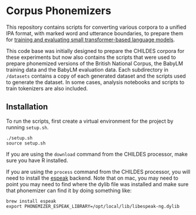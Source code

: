 # Corpus Phonemizers

This repository contains scripts for converting various corpora to a unified IPA format, with marked word and utterance boundaries, to prepare them for [training and evaluating small transformer-based language models](https://github.com/codebyzeb/TransformerSegmentation).

This code base was initially designed to prepare the CHILDES corpora for these experiments but now also contains the scripts that were used to prepare phonemized versions of the British National Corpus, the BabyLM training data and the BabyLM evaluation data. Each subdirectory in `/datasets` contains a copy of each generated dataset and the scripts used to generate the dataset. In some cases, analysis notebooks and scripts to train tokenizers are also included.

## Installation

To run the scripts, first create a virtual environment for the project by running `setup.sh`.

```
./setup.sh
source setup.sh
```

If you are using the `download` command from the CHILDES processor, make sure you have R installed.

If you are using the `process` command from the CHILDES processor, you will need to install the [espeak](https://github.com/espeak-ng/espeak-ng) backend. Note that on mac, you may need to point you may need to find where the dylib file was installed and make sure that phonemizer can find it by doing something like:

```
brew install espeak
export PHONEMIZER_ESPEAK_LIBRARY=/opt/local/lib/libespeak-ng.dylib
```
